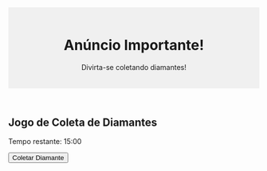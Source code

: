 <!DOCTYPE html>
<html lang="en">
<head>
  <meta charset="UTF-8">
  <meta name="viewport" content="width=device-width, initial-scale=1.0">
  <title>Jogo de Coleta de Diamantes</title>
  <style>
    header {
      text-align: center;
      padding: 20px;
      background-color: #f0f0f0;
    }
  </style>
</head>
<body>

  <header>
    <h1>Anúncio Importante!</h1>
    <p>Divirta-se coletando diamantes!</p>
  </header>

  <h2>Jogo de Coleta de Diamantes</h2>
  <p id="timer">Tempo restante: <span id="countdown">15:00</span></p>
  <button onclick="coletarDiamante()">Coletar Diamante</button>
  <p id="mensagem"></p>

  <script>
    let tempoRestante = localStorage.getItem('tempoRestante') || 900; // 15 minutos em segundos
    let diamantesColetados = 0;

    function atualizarCronometro() {
      const minutos = Math.floor(tempoRestante / 60);
      const segundos = tempoRestante % 60;
      document.getElementById('countdown').innerText = `${minutos}:${segundos < 10 ? '0' : ''}${segundos}`;
    }

    function coletarDiamante() {
      if (tempoRestante === 0) {
        diamantesColetados += 2;
        document.getElementById('mensagem').innerText = 'Diamantes coletados! Reiniciando o cronômetro.';
        reiniciarCronometro();
      } else {
        document.getElementById('mensagem').innerText = 'Espere o cronômetro zerar para coletar novamente.';
      }
    }

    function reiniciarCronometro() {
      tempoRestante = 900; // Reiniciar para 15 minutos
      localStorage.setItem('tempoRestante', tempoRestante);
      atualizarCronometro();
    }

    function iniciarContagemRegressiva() {
      setInterval(function() {
        if (tempoRestante > 0) {
          tempoRestante--;
          localStorage.setItem('tempoRestante', tempoRestante);
          atualizarCronometro();
        }
      }, 1000);
    }

    // Iniciar o cronômetro quando a página carregar
    window.onload = function() {
      iniciarContagemRegressiva();
    };
  </script>

</body>
</html>
